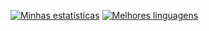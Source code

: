 [![Minhas estatísticas](https://github-readme-stats.vercel.app/api?username=lucascelli&theme=github_dark&locale=pt-br)](https://lusca.me/)
[![Melhores linguagens](https://github-readme-stats.vercel.app/api/top-langs/?username=lucascelli&theme=github_dark&locale=pt-br)](https://lusca.me/)


